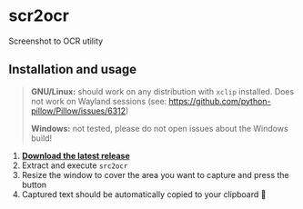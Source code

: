 # scr2ocr

Screenshot to OCR utility

## Installation and usage
>
> **GNU/Linux:** should work on any distribution with `xclip` installed. Does not work on Wayland sessions (see: https://github.com/python-pillow/Pillow/issues/6312)
>
> **Windows:** not tested, please do not open issues about the Windows build!

1. [**Download the latest release**](https://github.com/epassaro/scr2ocr/releases/tag/latest)
2. Extract and execute `src2ocr`
3. Resize the window to cover the area you want to capture and press the button
4. Captured text should be automatically copied to your clipboard :tada:
